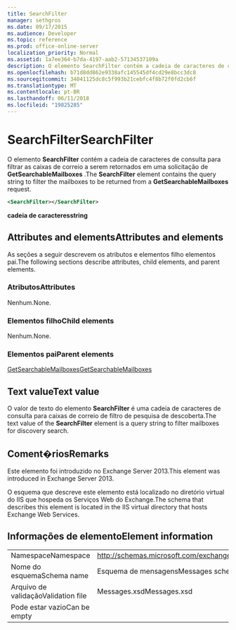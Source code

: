 ```yaml
---
title: SearchFilter
manager: sethgros
ms.date: 09/17/2015
ms.audience: Developer
ms.topic: reference
ms.prod: office-online-server
localization_priority: Normal
ms.assetid: 1a7ee364-b7da-4197-aab2-57134537109a
description: O elemento SearchFilter contém a cadeia de caracteres de consulta para filtrar as caixas de correio a serem retornados em uma solicitação de GetSearchableMailboxes.
ms.openlocfilehash: b71d8dd862e9338afc145545df4cd29e8bcc3dc8
ms.sourcegitcommit: 34041125dc8c5f993b21cebfc4f8b72f0fd2cb6f
ms.translationtype: MT
ms.contentlocale: pt-BR
ms.lasthandoff: 06/11/2018
ms.locfileid: "19825285"
---
```

# <a name="searchfilter"></a><span data-ttu-id="b33a6-103">SearchFilter</span><span class="sxs-lookup"><span data-stu-id="b33a6-103">SearchFilter</span></span>

<span data-ttu-id="b33a6-104">O elemento **SearchFilter** contém a cadeia de caracteres de consulta para filtrar as caixas de correio a serem retornados em uma solicitação de **GetSearchableMailboxes** .</span><span class="sxs-lookup"><span data-stu-id="b33a6-104">The **SearchFilter** element contains the query string to filter the mailboxes to be returned from a **GetSearchableMailboxes** request.</span></span> 
  
```XML
<SearchFilter></SearchFilter>
```

 <span data-ttu-id="b33a6-105">**cadeia de caracteres**</span><span class="sxs-lookup"><span data-stu-id="b33a6-105">**string**</span></span>
## <a name="attributes-and-elements"></a><span data-ttu-id="b33a6-106">Attributes and elements</span><span class="sxs-lookup"><span data-stu-id="b33a6-106">Attributes and elements</span></span>

<span data-ttu-id="b33a6-107">As seções a seguir descrevem os atributos e elementos filho elementos pai.</span><span class="sxs-lookup"><span data-stu-id="b33a6-107">The following sections describe attributes, child elements, and parent elements.</span></span>
  
### <a name="attributes"></a><span data-ttu-id="b33a6-108">Atributos</span><span class="sxs-lookup"><span data-stu-id="b33a6-108">Attributes</span></span>

<span data-ttu-id="b33a6-109">Nenhum.</span><span class="sxs-lookup"><span data-stu-id="b33a6-109">None.</span></span>
  
### <a name="child-elements"></a><span data-ttu-id="b33a6-110">Elementos filho</span><span class="sxs-lookup"><span data-stu-id="b33a6-110">Child elements</span></span>

<span data-ttu-id="b33a6-111">Nenhum.</span><span class="sxs-lookup"><span data-stu-id="b33a6-111">None.</span></span>
  
### <a name="parent-elements"></a><span data-ttu-id="b33a6-112">Elementos pai</span><span class="sxs-lookup"><span data-stu-id="b33a6-112">Parent elements</span></span>

[<span data-ttu-id="b33a6-113">GetSearchableMailboxes</span><span class="sxs-lookup"><span data-stu-id="b33a6-113">GetSearchableMailboxes</span></span>](getsearchablemailboxes.md)
  
## <a name="text-value"></a><span data-ttu-id="b33a6-114">Text value</span><span class="sxs-lookup"><span data-stu-id="b33a6-114">Text value</span></span>

<span data-ttu-id="b33a6-115">O valor de texto do elemento **SearchFilter** é uma cadeia de caracteres de consulta para caixas de correio de filtro de pesquisa de descoberta.</span><span class="sxs-lookup"><span data-stu-id="b33a6-115">The text value of the **SearchFilter** element is a query string to filter mailboxes for discovery search.</span></span> 
  
## <a name="remarks"></a><span data-ttu-id="b33a6-116">Coment�rios</span><span class="sxs-lookup"><span data-stu-id="b33a6-116">Remarks</span></span>

<span data-ttu-id="b33a6-117">Este elemento foi introduzido no Exchange Server 2013.</span><span class="sxs-lookup"><span data-stu-id="b33a6-117">This element was introduced in Exchange Server 2013.</span></span>
  
<span data-ttu-id="b33a6-118">O esquema que descreve este elemento está localizado no diretório virtual do IIS que hospeda os Serviços Web do Exchange.</span><span class="sxs-lookup"><span data-stu-id="b33a6-118">The schema that describes this element is located in the IIS virtual directory that hosts Exchange Web Services.</span></span>
  
## <a name="element-information"></a><span data-ttu-id="b33a6-119">Informações de elemento</span><span class="sxs-lookup"><span data-stu-id="b33a6-119">Element information</span></span>

|||
|:-----|:-----|
|<span data-ttu-id="b33a6-120">Namespace</span><span class="sxs-lookup"><span data-stu-id="b33a6-120">Namespace</span></span>  <br/> |http://schemas.microsoft.com/exchange/services/2006/messages  <br/> |
|<span data-ttu-id="b33a6-121">Nome do esquema</span><span class="sxs-lookup"><span data-stu-id="b33a6-121">Schema name</span></span>  <br/> |<span data-ttu-id="b33a6-122">Esquema de mensagens</span><span class="sxs-lookup"><span data-stu-id="b33a6-122">Messages schema</span></span>  <br/> |
|<span data-ttu-id="b33a6-123">Arquivo de validação</span><span class="sxs-lookup"><span data-stu-id="b33a6-123">Validation file</span></span>  <br/> |<span data-ttu-id="b33a6-124">Messages.xsd</span><span class="sxs-lookup"><span data-stu-id="b33a6-124">Messages.xsd</span></span>  <br/> |
|<span data-ttu-id="b33a6-125">Pode estar vazio</span><span class="sxs-lookup"><span data-stu-id="b33a6-125">Can be empty</span></span>  <br/> ||
   

